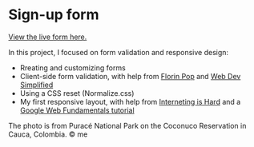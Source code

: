 # Sign-up form

[View the live form here.](https://xewar.github.io/sign-up-form/)

In this project, I focused on form validation and responsive design:
+ Rreating and customizing forms
+ Client-side form validation, with help from [Florin Pop](https://www.youtube.com/watch?v=rsd4FNGTRBw) and [Web Dev Simplified](https://www.youtube.com/watch?v=In0nB0ABaUk)
+ Using a CSS reset (Normalize.css)
+ My first responsive layout, with help from [Interneting is Hard](https://www.internetingishard.com/html-and-css/responsive-design/#mobile-first-development) and a [Google Web Fundamentals tutorial](https://developers.google.com/web/fundamentals/design-and-ux/responsive/patterns?hl=en)

The photo is from Puracé National Park on the Coconuco Reservation in Cauca, Colombia. © me

